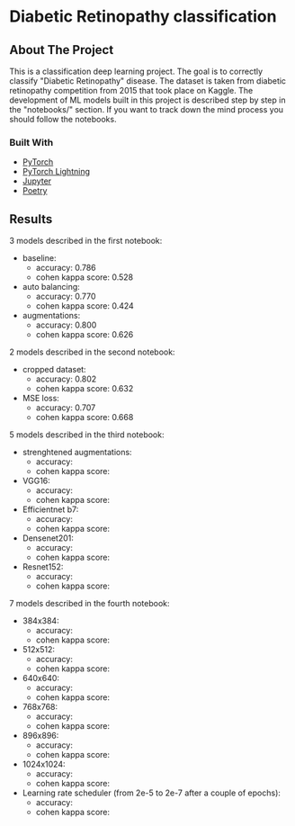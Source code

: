 <div id="top"></div>

# Diabetic Retinopathy classification

## About The Project

This is a classification deep learning project. The goal is to correctly classify "Diabetic Retinopathy" disease. The dataset is taken from diabetic retinopathy competition from 2015 that took place on Kaggle. The development of ML models built in this project is described step by step in the "notebooks/" section. If you want to track down the mind process you should follow the notebooks.

### Built With

* [PyTorch](https://pytorch.org/)
* [PyTorch Lightning](https://www.pytorchlightning.ai/)
* [Jupyter](https://jupyter.org/)
* [Poetry](https://python-poetry.org/)

## Results

3 models described in the first notebook:
* baseline:
    * accuracy: 0.786
    * cohen kappa score: 0.528
* auto balancing:
    * accuracy: 0.770
    * cohen kappa score: 0.424
* augmentations:
    * accuracy: 0.800
    * cohen kappa score: 0.626

2 models described in the second notebook:
* cropped dataset:
    * accuracy: 0.802
    * cohen kappa score: 0.632
* MSE loss:
    * accuracy: 0.707
    * cohen kappa score: 0.668

5 models described in the third notebook:
* strenghtened augmentations:
    * accuracy: 
    * cohen kappa score: 
* VGG16:
    * accuracy: 
    * cohen kappa score: 
* Efficientnet b7:
    * accuracy: 
    * cohen kappa score: 
* Densenet201:
    * accuracy: 
    * cohen kappa score: 
* Resnet152:
    * accuracy: 
    * cohen kappa score: 

7 models described in the fourth notebook:
* 384x384:
    * accuracy: 
    * cohen kappa score: 
* 512x512:
    * accuracy: 
    * cohen kappa score: 
* 640x640:
    * accuracy: 
    * cohen kappa score: 
* 768x768:
    * accuracy: 
    * cohen kappa score: 
* 896x896:
    * accuracy: 
    * cohen kappa score:
* 1024x1024:
    * accuracy: 
    * cohen kappa score:
* Learning rate scheduler (from 2e-5 to 2e-7 after a couple of epochs):
    * accuracy: 
    * cohen kappa score: